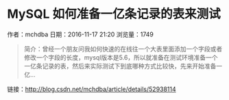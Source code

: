 # MySQL 如何准备一亿条记录的表来测试
作者：mchdba
日期：2016-11-17 21:20
浏览量：1749
> 简介：曾经一个朋友问我如何快速的在线往一个大表里面添加一个字段或者修改一个字段的长度，mysql版本是5.6，所以就准备在测试环境准备一个一亿条记录的表，然后来实际测试下到底哪种方式比较快，先来开始准备一亿...

 链接：http://blog.csdn.net/mchdba/article/details/52938114
